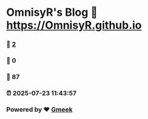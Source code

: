# OmnisyR's Blog :link: https://OmnisyR.github.io 
### :page_facing_up: [2](https://OmnisyR.github.io/tag.html) 
### :speech_balloon: 0 
### :hibiscus: 87 
### :alarm_clock: 2025-07-23 11:43:57 
### Powered by :heart: [Gmeek](https://github.com/Meekdai/Gmeek)
